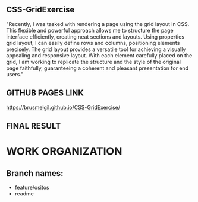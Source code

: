 ## CSS-GridExercise

"Recently, I was tasked with rendering a page using the grid layout in CSS. This flexible and powerful approach allows me to structure the page interface efficiently, creating neat sections and layouts. Using properties grid layout, I can easily define rows and columns, positioning elements precisely. The grid layout provides a versatile tool for achieving a visually appealing and responsive layout. With each element carefully placed on the grid, I am working to replicate the structure and the style of the original page faithfully, guaranteeing a coherent and pleasant presentation for end users."


## GITHUB PAGES LINK
https://brusmelgil.github.io/CSS-GridExercise/


## FINAL RESULT


# WORK ORGANIZATION

## Branch names:

- feature/ositos
- readme


